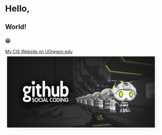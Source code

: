 # Hello,
## World!
### :smiley:
[My CIS Website on UOregon.edu](http://pages.uoregon.edu/jjonas6/111/)
![github social coding logo](images/github-image.png)
